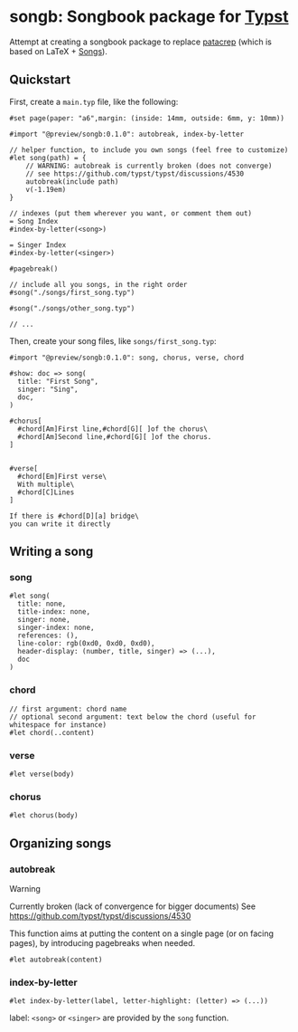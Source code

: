 <!--
SPDX-FileCopyrightText: 2024 Olivier Charvin <git@olivier.pfad.fr>
SPDX-License-Identifier: CC0-1.0 -->

# songb: Songbook package for [Typst](https://typst.app)

Attempt at creating a songbook package to replace [patacrep](https://github.com/patacrep/patacrep) (which is based on LaTeX + [Songs](https://songs.sourceforge.net/)).

## Quickstart

First, create a `main.typ` file, like the following:

```typ
#set page(paper: "a6",margin: (inside: 14mm, outside: 6mm, y: 10mm))

#import "@preview/songb:0.1.0": autobreak, index-by-letter

// helper function, to include you own songs (feel free to customize)
#let song(path) = {
    // WARNING: autobreak is currently broken (does not converge)
    // see https://github.com/typst/typst/discussions/4530
    autobreak(include path)
    v(-1.19em)
}

// indexes (put them wherever you want, or comment them out)
= Song Index
#index-by-letter(<song>)

= Singer Index
#index-by-letter(<singer>)

#pagebreak()

// include all you songs, in the right order
#song("./songs/first_song.typ")

#song("./songs/other_song.typ")

// ...
```

Then, create your song files, like `songs/first_song.typ`:
```typ
#import "@preview/songb:0.1.0": song, chorus, verse, chord

#show: doc => song(
  title: "First Song",
  singer: "Sing",
  doc,
)

#chorus[
  #chord[Am]First line,#chord[G][ ]of the chorus\
  #chord[Am]Second line,#chord[G][ ]of the chorus.
]


#verse[
  #chord[Em]First verse\
  With multiple\
  #chord[C]Lines
]

If there is #chord[D][a] bridge\
you can write it directly
```

## Writing a song

### song

```typ
#let song(
  title: none,
  title-index: none,
  singer: none,
  singer-index: none,
  references: (),
  line-color: rgb(0xd0, 0xd0, 0xd0),
  header-display: (number, title, singer) => (...),
  doc
)
```

### chord
```typ
// first argument: chord name
// optional second argument: text below the chord (useful for whitespace for instance)
#let chord(..content)
```

### verse
```typ
#let verse(body)
```

### chorus
```typ
#let chorus(body)
```


## Organizing songs

### autobreak
> [!WARNING]
> Currently broken (lack of convergence for bigger documents)
> See https://github.com/typst/typst/discussions/4530

This function aims at putting the content on a single page (or on facing pages), by introducing pagebreaks when needed.
```typ
#let autobreak(content)
```

### index-by-letter

```typ
#let index-by-letter(label, letter-highlight: (letter) => (...))
```
label: `<song>` or `<singer>` are provided by the `song` function.
